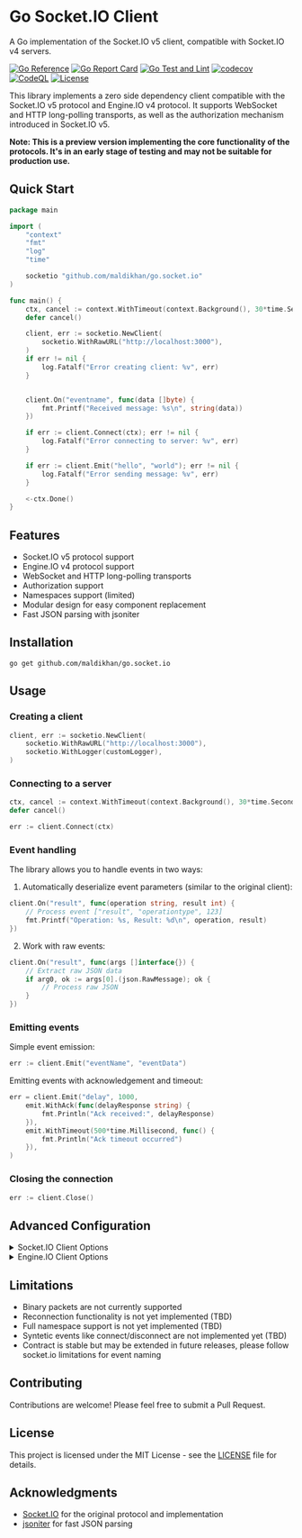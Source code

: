 # Go Socket.IO Client

A Go implementation of the Socket.IO v5 client, compatible with Socket.IO v4 servers.

[![Go Reference](https://pkg.go.dev/badge/github.com/maldikhan/go.socket.io.svg)](https://pkg.go.dev/github.com/maldikhan/go.socket.io)
[![Go Report Card](https://goreportcard.com/badge/github.com/maldikhan/go.socket.io)](https://goreportcard.com/report/github.com/maldikhan/go.socket.io)
[![Go Test and Lint](https://github.com/maldikhan/go.socket.io/actions/workflows/run-test.yaml/badge.svg)](https://github.com/maldikhan/go.socket.io/actions/workflows/run-test.yaml)
[![codecov](https://codecov.io/github/maldikhan/go.socket.io/graph/badge.svg?token=HQTEDRMY81)](https://codecov.io/github/maldikhan/go.socket.io)
[![CodeQL](https://github.com/maldikhan/go.socket.io/actions/workflows/github-code-scanning/codeql/badge.svg)](https://github.com/maldikhan/go.socket.io/actions/workflows/github-code-scanning/codeql)
[![License](https://img.shields.io/badge/license-MIT-blue.svg)](https://github.com/maldikhan/go.socket.io/blob/main/LICENSE)

This library implements a zero side dependency client compatible with the Socket.IO v5 protocol and Engine.IO v4 protocol. It supports WebSocket and HTTP long-polling transports, as well as the authorization mechanism introduced in Socket.IO v5.

**Note: This is a preview version implementing the core functionality of the protocols. It's in an early stage of testing and may not be suitable for production use.**

## Quick Start

```go
package main

import (
	"context"
	"fmt"
	"log"
	"time"

	socketio "github.com/maldikhan/go.socket.io"
)

func main() {
	ctx, cancel := context.WithTimeout(context.Background(), 30*time.Second)
	defer cancel()

	client, err := socketio.NewClient(
		socketio.WithRawURL("http://localhost:3000"),
	)
	if err != nil {
		log.Fatalf("Error creating client: %v", err)
	}


	client.On("eventname", func(data []byte) {
		fmt.Printf("Received message: %s\n", string(data))
	})

	if err := client.Connect(ctx); err != nil {
		log.Fatalf("Error connecting to server: %v", err)
	}

	if err := client.Emit("hello", "world"); err != nil {
		log.Fatalf("Error sending message: %v", err)
	}

	<-ctx.Done()
}
```

## Features

- Socket.IO v5 protocol support
- Engine.IO v4 protocol support
- WebSocket and HTTP long-polling transports
- Authorization support
- Namespaces support (limited)
- Modular design for easy component replacement
- Fast JSON parsing with jsoniter

## Installation

```
go get github.com/maldikhan/go.socket.io
```

## Usage

### Creating a client

```go
client, err := socketio.NewClient(
	socketio.WithRawURL("http://localhost:3000"),
	socketio.WithLogger(customLogger),
)
```

### Connecting to a server

```go
ctx, cancel := context.WithTimeout(context.Background(), 30*time.Second)
defer cancel()

err := client.Connect(ctx)
```

### Event handling

The library allows you to handle events in two ways:

1. Automatically deserialize event parameters (similar to the original client):

```go
client.On("result", func(operation string, result int) {
	// Process event ["result", "operationtype", 123]
	fmt.Printf("Operation: %s, Result: %d\n", operation, result)
})
```

2. Work with raw events:

```go
client.On("result", func(args []interface{}) {
	// Extract raw JSON data
	if arg0, ok := args[0].(json.RawMessage); ok {
		// Process raw JSON
	}
})
```

### Emitting events

Simple event emission:

```go
err := client.Emit("eventName", "eventData")
```

Emitting events with acknowledgement and timeout:

```go
err = client.Emit("delay", 1000,
	emit.WithAck(func(delayResponse string) {
		fmt.Println("Ack received:", delayResponse)
	}),
	emit.WithTimeout(500*time.Millisecond, func() {
		fmt.Println("Ack timeout occurred")
	}),
)
```

### Closing the connection

```go
err := client.Close()
```

## Advanced Configuration

<details>
<summary>Socket.IO Client Options</summary>

- `WithURL(*url.URL)`: Set the server URL
- `WithRawURL(string)`: Set the server URL as a string
- `WithEngineIOClient(EngineIOClient)`: Use a custom Engine.IO client
- `WithDefaultNamespace(string)`: Set the default namespace
- `WithLogger(Logger)`: Use a custom logger
- `WithTimer(Timer)`: Use a custom timer
- `WithParser(Parser)`: Use a custom parser (see [jsoniter fast default event parser implementation](./socket.io/v5/parser/default/jsoniter/))

</details>

<details>
<summary>Engine.IO Client Options</summary>

- `WithURL(*url.URL)`: Set the server URL
- `WithRawURL(string)`: Set the server URL as a string
- `WithLogger(Logger)`: Use a custom logger
- `WithTransport(Transport)`: Use a specific transport
- `WithSupportedTransports([]Transport)`: Set supported transports
- `WithParser(Parser)`: Use a custom parser
- `WithReconnectAttempts(int)`: Set the number of reconnect attempts
- `WithReconnectWait(time.Duration)`: Set the wait time between reconnect attempts

</details>

## Limitations

- Binary packets are not currently supported
- Reconnection functionality is not yet implemented (TBD)
- Full namespace support is not yet implemented (TBD)
- Syntetic events like connect/disconnect are not implemented yet (TBD)
- Contract is stable but may be extended in future releases, please follow socket.io limitations for event naming

## Contributing

Contributions are welcome! Please feel free to submit a Pull Request.

## License

This project is licensed under the MIT License - see the [LICENSE](LICENSE) file for details.

## Acknowledgments

- [Socket.IO](https://socket.io/) for the original protocol and implementation
- [jsoniter](https://github.com/json-iterator/go) for fast JSON parsing
